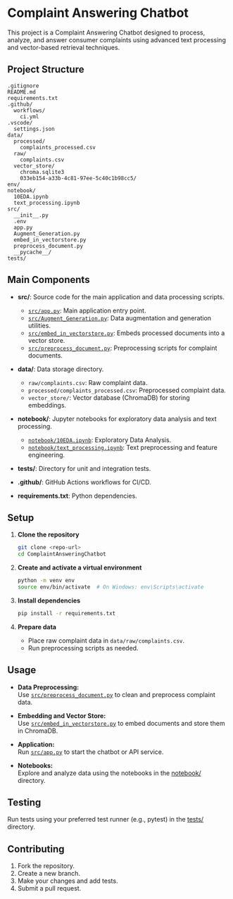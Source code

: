 # Complaint Answering Chatbot

This project is a Complaint Answering Chatbot designed to process, analyze, and answer consumer complaints using advanced text processing and vector-based retrieval techniques.

## Project Structure

```
.gitignore
README.md
requirements.txt
.github/
  workflows/
    ci.yml
.vscode/
  settings.json
data/
  processed/
    complaints_processed.csv
  raw/
    complaints.csv
  vector_store/
    chroma.sqlite3
    033eb154-a33b-4c81-97ee-5c40c1b98cc5/
env/
notebook/
  10EDA.ipynb
  text_processing.ipynb
src/
  __init__.py
  .env
  app.py
  Augment_Generation.py
  embed_in_vectorstore.py
  preprocess_document.py
  __pycache__/
tests/
```

## Main Components

- **src/**: Source code for the main application and data processing scripts.
  - [`src/app.py`](src/app.py): Main application entry point.
  - [`src/Augment_Generation.py`](src/Augment_Generation.py): Data augmentation and generation utilities.
  - [`src/embed_in_vectorstore.py`](src/embed_in_vectorstore.py): Embeds processed documents into a vector store.
  - [`src/preprocess_document.py`](src/preprocess_document.py): Preprocessing scripts for complaint documents.

- **data/**: Data storage directory.
  - `raw/complaints.csv`: Raw complaint data.
  - `processed/complaints_processed.csv`: Preprocessed complaint data.
  - `vector_store/`: Vector database (ChromaDB) for storing embeddings.

- **notebook/**: Jupyter notebooks for exploratory data analysis and text processing.
  - [`notebook/10EDA.ipynb`](notebook/10EDA.ipynb): Exploratory Data Analysis.
  - [`notebook/text_processing.ipynb`](notebook/text_processing.ipynb): Text preprocessing and feature engineering.

- **tests/**: Directory for unit and integration tests.

- **.github/**: GitHub Actions workflows for CI/CD.

- **requirements.txt**: Python dependencies.

## Setup

1. **Clone the repository**
   ```sh
   git clone <repo-url>
   cd ComplaintAnsweringChatbot
   ```

2. **Create and activate a virtual environment**
   ```sh
   python -m venv env
   source env/bin/activate  # On Windows: env\Scripts\activate
   ```

3. **Install dependencies**
   ```sh
   pip install -r requirements.txt
   ```

4. **Prepare data**
   - Place raw complaint data in `data/raw/complaints.csv`.
   - Run preprocessing scripts as needed.

## Usage

- **Data Preprocessing:**  
  Use [`src/preprocess_document.py`](src/preprocess_document.py) to clean and preprocess complaint data.

- **Embedding and Vector Store:**  
  Use [`src/embed_in_vectorstore.py`](src/embed_in_vectorstore.py) to embed documents and store them in ChromaDB.

- **Application:**  
  Run [`src/app.py`](src/app.py) to start the chatbot or API service.

- **Notebooks:**  
  Explore and analyze data using the notebooks in the [notebook/](notebook/) directory.

## Testing

Run tests using your preferred test runner (e.g., pytest) in the [tests/](tests/) directory.

## Contributing

1. Fork the repository.
2. Create a new branch.
3. Make your changes and add tests.
4. Submit a pull request.
